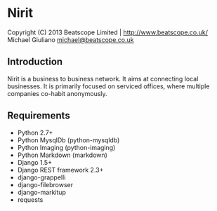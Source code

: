 Nirit
=====

Copyright (C) 2013 Beatscope Limited | http://www.beatscope.co.uk/
Michael Giuliano <michael@beatscope.co.uk>

Introduction
------------
Nirit is a business to business network. It aims at connecting local businesses. It is primarily focused on serviced offices, where multiple companies co-habit anonymously.

Requirements
------------
- Python 2.7+
- Python MysqlDb (python-mysqldb)
- Python Imaging (python-imaging)
- Python Markdown (markdown)
- Django 1.5+
- Django REST framework 2.3+
- django-grappelli
- django-filebrowser
- django-markitup
- requests
